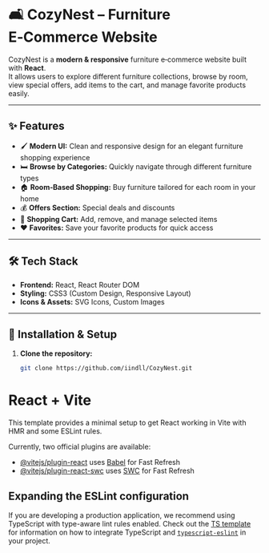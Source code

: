 # 🛋️ CozyNest – Furniture E‑Commerce Website

CozyNest is a **modern & responsive** furniture e‑commerce website built with **React**.  
It allows users to explore different furniture collections, browse by room, view special offers, add items to the cart, and manage favorite products easily.

---

## ✨ Features

- 🖌️ **Modern UI:** Clean and responsive design for an elegant furniture shopping experience
- 🛏️ **Browse by Categories:** Quickly navigate through different furniture types
- 🏠 **Room‑Based Shopping:** Buy furniture tailored for each room in your home
- 💰 **Offers Section:** Special deals and discounts
- 🛒 **Shopping Cart:** Add, remove, and manage selected items
- ❤️ **Favorites:** Save your favorite products for quick access

---

## 🛠️ Tech Stack

- **Frontend:** React, React Router DOM
- **Styling:** CSS3 (Custom Design, Responsive Layout)
- **Icons & Assets:** SVG Icons, Custom Images

---

## 🚀 Installation & Setup

1. **Clone the repository:**
   ```bash
   git clone https://github.com/iindll/CozyNest.git
   ```

# React + Vite

This template provides a minimal setup to get React working in Vite with HMR and some ESLint rules.

Currently, two official plugins are available:

- [@vitejs/plugin-react](https://github.com/vitejs/vite-plugin-react/blob/main/packages/plugin-react) uses [Babel](https://babeljs.io/) for Fast Refresh
- [@vitejs/plugin-react-swc](https://github.com/vitejs/vite-plugin-react/blob/main/packages/plugin-react-swc) uses [SWC](https://swc.rs/) for Fast Refresh

## Expanding the ESLint configuration

If you are developing a production application, we recommend using TypeScript with type-aware lint rules enabled. Check out the [TS template](https://github.com/vitejs/vite/tree/main/packages/create-vite/template-react-ts) for information on how to integrate TypeScript and [`typescript-eslint`](https://typescript-eslint.io) in your project.
